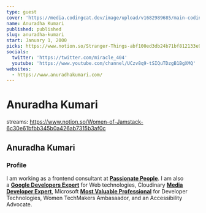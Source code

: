 ```yaml
---
type: guest
cover: 'https://media.codingcat.dev/image/upload/v1682989685/main-codingcatdev-photo/podcast-guest/miracle_404'
name: Anuradha Kumari
published: published
slug: anuradha-kumari
start: January 1, 2000
picks: https://www.notion.so/Stranger-Things-abf100ed3db24b71bf812133e963f2b6, https://www.notion.so/GAAD-Global-Accessibility-Awareness-Day-c519407d203a4d46acf67bd19ac91e2c
socials:
  twitter: 'https://twitter.com/miracle_404'
  youtube: 'https://www.youtube.com/channel/UCzv8q9-tSIQuTDzgB1BgXMQ'
websites:
  - https://www.anuradhakumari.com/
---
```


# Anuradha Kumari

streams: https://www.notion.so/Women-of-Jamstack-6c30e61bfbb345b0a426ab7315b3af0c

## Anuradha Kumari

### Profile

I am working as a frontend consultant at **[Passionate People](https://www.linkedin.com/company/passionatepeoplenl/mycompany/)**. I am also a **[Google Developers Expert](https://developers.google.com/community/experts)** for Web technologies, Cloudinary **[Media Developer Expert](https://cloudinary.com/mde)**, Microsoft **[Most Valuable Professional](https://mvp.microsoft.com/en-us/PublicProfile/5004678?fullName=Anuradha%20Kumari)** for Developer Technologies, Women TechMakers Ambasaador, and an Accessibility Advocate.
